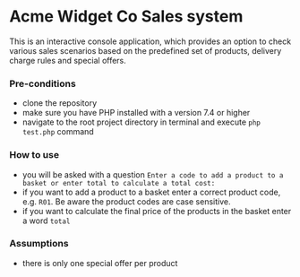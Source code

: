# Acme Widget Co Sales system  
This is an interactive console application, which provides an option to check various sales scenarios based on the predefined set of products, delivery charge rules and special offers.

### Pre-conditions
- clone the repository
- make sure you have PHP installed with a version 7.4 or higher
- navigate to the root project directory in terminal and execute `php test.php` command 

### How to use
- you will be asked with a question `Enter a code to add a product to a basket or enter total to calculate a total cost:`
- if you want to add a product to a basket enter a correct product code, e.g. `R01`. Be aware the product codes are case sensitive.
- if you want to calculate the final price of the products in the basket enter a word `total`

### Assumptions
- there is only one special offer per product